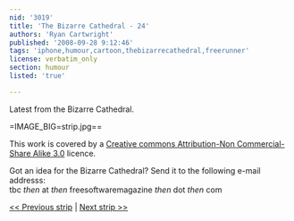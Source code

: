 ```yaml
---
nid: '3019'
title: 'The Bizarre Cathedral - 24'
authors: 'Ryan Cartwright'
published: '2008-09-28 9:12:46'
tags: 'iphone,humour,cartoon,thebizarrecathedral,freerunner'
license: verbatim_only
section: humour
listed: 'true'

---
```

Latest from the Bizarre Cathedral.

<!--break-->

=IMAGE_BIG=strip.jpg==

This work is covered by a [Creative commons Attribution-Non Commercial-Share Alike 3.0](http://creativecommons.org/licenses/by-nc-sa/3.0/) licence.

Got an idea for the Bizarre Cathedral? Send it to the following e-mail addresss:  
tbc _then_ at _then_ freesoftwaremagazine _then_ dot _then_ com

[<< Previous strip](http://www.freesoftwaremagazine.com/columns/bizarre_cathedral_23) | [Next strip >>](http://www.freesoftwaremagazine.com/columns/bizarre_cathedral_25)